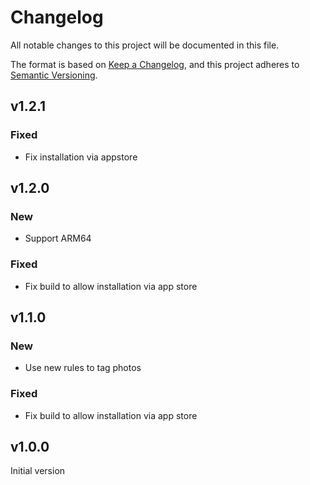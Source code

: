 
# Changelog
All notable changes to this project will be documented in this file.

The format is based on [Keep a Changelog](https://keepachangelog.com/en/1.0.0/),
and this project adheres to [Semantic Versioning](https://semver.org/spec/v2.0.0.html).

## v1.2.1

### Fixed

- Fix installation via appstore

## v1.2.0

### New

- Support ARM64

### Fixed

- Fix build to allow installation via app store

## v1.1.0

### New

- Use new rules to tag photos

### Fixed

- Fix build to allow installation via app store

## v1.0.0
Initial version
